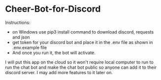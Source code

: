 # Cheer-Bot-for-Discord
Instructions:
- on Windows use pip3 install command to download discord, requests and json
- get token for your discord bot and place it in the .env file as shown in .env.example file
- And once you run it, the bot will activate.

I will put this app on the cloud so it won't require local computer to run to run the chat bot and make the chat bot public so anyone can add it to their 
discord server. I may add more features to it later on.
